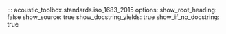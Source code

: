 ::: acoustic_toolbox.standards.iso_1683_2015
    options:
        show_root_heading: false
        show_source: true
        show_docstring_yields: true
        show_if_no_docstring: true
